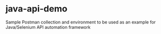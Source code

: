 # java-api-demo
Sample Postman collection and environment to be used as an example for Java/Selenium API automation framework
